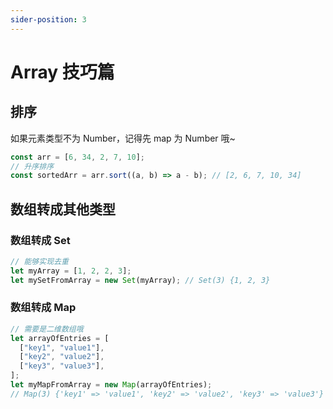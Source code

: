 ```yaml
---
sider-position: 3
---
```


# Array 技巧篇

## 排序

如果元素类型不为 Number，记得先 map 为 Number 哦~

```js
const arr = [6, 34, 2, 7, 10];
// 升序排序
const sortedArr = arr.sort((a, b) => a - b); // [2, 6, 7, 10, 34]
```

## 数组转成其他类型

### 数组转成 Set

```js
// 能够实现去重
let myArray = [1, 2, 2, 3];
let mySetFromArray = new Set(myArray); // Set(3) {1, 2, 3}
```

### 数组转成 Map

```js
// 需要是二维数组哦
let arrayOfEntries = [
  ["key1", "value1"],
  ["key2", "value2"],
  ["key3", "value3"],
];
let myMapFromArray = new Map(arrayOfEntries);
// Map(3) {'key1' => 'value1', 'key2' => 'value2', 'key3' => 'value3'}
```
